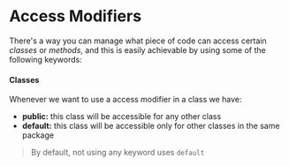 # Access Modifiers

There's a way you can manage what piece of code can access certain *classes* or *methods*, and this is easily achievable by using some of the following keywords:

#### Classes
Whenever we want to use a access modifier in a class we have:

- **public:** this class will be accessible for any other class
- **default:** this class will be accessible only for other classes in the same package

> By default, not using any keyword uses `default`